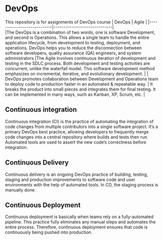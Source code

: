 # DevOps
This repository is for assignments of DevOps course
|          DevOps            |           Agile              |
|----------------------------|------------------------------|     
|The DevOps is a combination of two words, one is software Development, and second is Operations. This allows a single team to handle the entire application lifecycle, from development to testing, deployment, and operations. DevOps helps you to reduce the disconnection between software developers, quality assurance (QA) engineers, and system administrators                         |The Agile involves continuous iteration of development and testing in the SDLC process. Both development and testing activities are concurrent, unlike the waterfall model. This software development method emphasizes on incremental, iterative, and evolutionary development.                              |
| DevOps promotes collaboration between Development and Operations team to deploy code to production faster in an automated & repeatable way. | It breaks the product into small pieces and integrates them for final testing. It can be implemented in many ways, such as Kanban, XP, Scrum, etc. |


## Continuous integration
Continuous integration (CI) is the practice of automating the integration of code changes from multiple contributors into a single software project. It’s a primary DevOps best practice, allowing developers to frequently merge code changes into a central repository where builds and tests then run. Automated tools are used to assert the new code’s correctness before integration.

## Continuous Delivery
Continuous delivery is an ongoing DevOps practice of building, testing, staging and production improvements to software code and user environments with the help of automated tools. In CD, the staging process is manually done.

## Continuous Deployment
Continuous deployment is basically when teams rely on a fully-automated pipeline. This practice fully eliminates any manual steps and automates the entire process. Therefore, continuous deployment ensures that code is continuously being pushed into production. 
